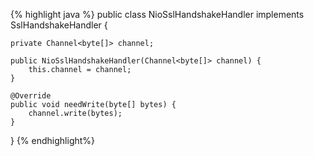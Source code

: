 {% highlight java %}
public class NioSslHandshakeHandler implements SslHandshakeHandler {

    private Channel<byte[]> channel;

    public NioSslHandshakeHandler(Channel<byte[]> channel) {
        this.channel = channel;
    }

    @Override
    public void needWrite(byte[] bytes) {
        channel.write(bytes);
    }
}
{% endhighlight%}

